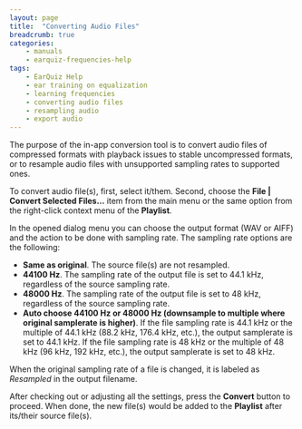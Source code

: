 ```yaml
---
layout: page
title:  "Converting Audio Files"
breadcrumb: true
categories:
    - manuals
    - earquiz-frequencies-help
tags:
    - EarQuiz Help
    - ear training on equalization
    - learning frequencies
    - converting audio files
    - resampling audio
    - export audio
---
```

The purpose of the in-app conversion tool is to convert audio files of compressed formats with playback issues to stable
uncompressed formats, or to resample audio files with unsupported sampling rates to supported ones.

To convert audio file(s), first, select it/them. Second, choose the **File \| Convert Selected Files...** item from the main menu
or the same option from the right-click context menu of the **Playlist**.

In the opened dialog menu you can choose the output format (WAV or AIFF) and the action to be done with sampling rate.
The sampling rate options are the following:
- **Same as original**. The source file(s) are not resampled.
- **44100 Hz**. The sampling rate of the output file is set to 44.1 kHz, regardless of the source sampling rate.
- **48000 Hz**. The sampling rate of the output file is set to 48 kHz, regardless of the source sampling rate.
- **Auto choose 44100 Hz or 48000 Hz (downsample to multiple where original samplerate is higher)**. If the file sampling rate is 44.1 kHz
or the multiple of 44.1 kHz (88.2 kHz, 176.4 kHz, etc.), the output samplerate is set to 44.1 kHz. If the file sampling rate is 48 kHz
or the multiple of 48 kHz (96 kHz, 192 kHz, etc.), the output samplerate is set to 48 kHz.

When the original sampling rate of a file is changed, it is labeled as *Resampled* in the output filename.

After checking out or adjusting all the settings, press the **Convert** button to proceed.
When done, the new file(s) would be added to the **Playlist** after its/their source file(s).